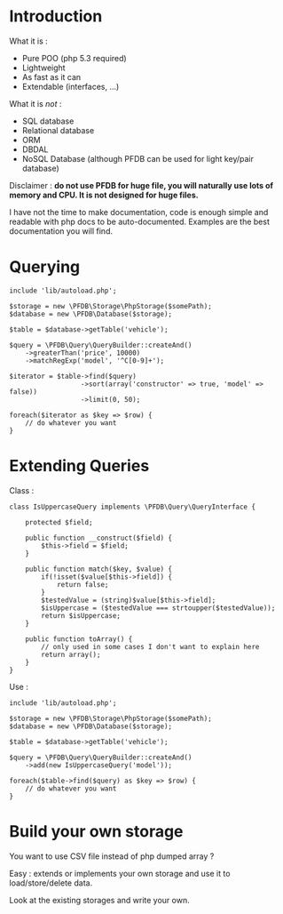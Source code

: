 Introduction
============

What it is :
* Pure POO (php 5.3 required)
* Lightweight
* As fast as it can
* Extendable (interfaces, ...)

What it is _not_ :
* SQL database
* Relational database
* ORM
* DBDAL
* NoSQL Database (although PFDB can be used for light key/pair database)

Disclaimer :
__do not use PFDB for huge file, you will naturally use lots of memory and CPU. It is not designed for huge files.__

I have not the time to make documentation, code is enough simple and readable with php docs to be auto-documented.
Examples are the best documentation you will find.

Querying
========

    include 'lib/autoload.php';
    
    $storage = new \PFDB\Storage\PhpStorage($somePath);
    $database = new \PFDB\Database($storage);
    
    $table = $database->getTable('vehicle');
    
    $query = \PFDB\Query\QueryBuilder::createAnd()
        ->greaterThan('price', 10000)
        ->matchRegExp('model', '^C[0-9]+');
        
    $iterator = $table->find($query)
                      ->sort(array('constructor' => true, 'model' => false))
                      ->limit(0, 50);
                      
    foreach($iterator as $key => $row) {
        // do whatever you want
    }
    
Extending Queries
=================
Class :

    class IsUppercaseQuery implements \PFDB\Query\QueryInterface {

        protected $field;

        public function __construct($field) {
            $this->field = $field;
        }

        public function match($key, $value) {
            if(!isset($value[$this->field]) {
                return false;
            }
            $testedValue = (string)$value[$this->field];
            $isUppercase = ($testedValue === strtoupper($testedValue));
            return $isUppercase;
        }

        public function toArray() {
            // only used in some cases I don't want to explain here
            return array();
        }
    }

Use :

    include 'lib/autoload.php';
    
    $storage = new \PFDB\Storage\PhpStorage($somePath);
    $database = new \PFDB\Database($storage);
    
    $table = $database->getTable('vehicle');
    
    $query = \PFDB\Query\QueryBuilder::createAnd()
        ->add(new IsUppercaseQuery('model'));
    
    foreach($table->find($query) as $key => $row) {
        // do whatever you want
    }

Build your own storage
======================
You want to use CSV file instead of php dumped array ?

Easy : extends or implements your own storage and use it to load/store/delete data.

Look at the existing storages and write your own.
